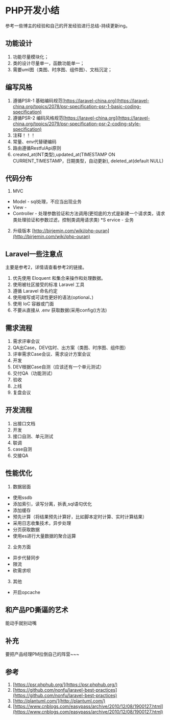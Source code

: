 # PHP开发小结

  参考一些博主的经验和自己的开发经验进行总结-持续更新ing。

## 功能设计

  1. 功能尽量模块化；
  2. 类的设计尽量单一，函数功能单一；
  3. 需要uml图（类图、时序图、组件图）、文档沉淀；

## 编写风格

  1. 遵循PSR-1 基础编码规范[https://laravel-china.org](https://laravel-china.org/topics/2078/psr-specification-psr-1-basic-coding-specification)
  2. 遵循PSR-2 编码风格规范[https://laravel-china.org](https://laravel-china.org/topics/2079/psr-specification-psr-2-coding-style-specification)
  3. 注释！！！
  4. 常量、env代替硬编码
  5. 路由遵循RestfulApi原则 
  6. created_at(INT类型),updated_at(TIMESTAMP ON CURRENT_TIMESTAMP，日期类型，自动更新), deleted_at(default NULL)

## 代码分布

  1. MVC

  * Model - sql处理，不应当出现业务
  * View - 
  * Controller - 处理参数验证和方法调用(更彻底的方式是新建一个请求类，请求类处理验证和参数过滤，控制类调用请求类)
  *S ervice - 业务

  2. 升级版本
  [http://birjemin.com/wiki/php-ouran](http://birjemin.com/wiki/php-ouran)

## Laravel一些注意点

  主要是参考2，详情请查看参考2的链接。
  1. 优先使用 Eloquent 和集合来操作和处理数据。
  2. 使用被社区接受的标准 Laravel 工具
  3. 遵循 Laravel 命名约定
  4. 使用缩写或可读性更好的语法(optional、)
  5. 使用 IoC 容器或门面
  6. 不要从直接从 .env 获取数据(采用config()方法)

## 需求流程

  1. 需求评审会议
  2. QA出Case，DEV估时、出方案（类图、时序图、组件图）
  3. 评审需求Case会议、需求设计方案会议
  4. 开发
  5. DEV根据Case自测（应该还有一个单元测试）
  6. 交付QA（功能测试）
  7. 验收
  8. 上线
  9. 复盘会议

## 开发流程

  1. 出接口文档
  2. 开发
  3. 接口自测、单元测试
  4. 联调
  5. case自测
  6. 交接QA

## 性能优化

  1. 数据层面

  * 使用ssdb
  * 添加索引，读写分离，拆表,sql语句优化
  * 添加缓存
  * 预先计算（将结果预先计算好，比如脚本定时计算、实时计算结果）
  * 采用日志收集技术，异步处理
  * 分页获取数据
  * 使用es进行大量数据的聚合运算

  2. 业务方面

  * 异步代替同步
  * 限流
  * 砍需求呗

  3. 其他

  * 开启opcache

## 和产品PD撕逼的艺术

  能动手就别动嘴

## 补充
  
  要把产品经理PM拉倒自己的阵营~~~

## 参考

  1. [https://psr.phphub.org/](https://psr.phphub.org/)
  2. [https://github.com/nonfu/laravel-best-practices](https://github.com/nonfu/laravel-best-practices)
  3. [http://plantuml.com/](http://plantuml.com/)
  4. [https://www.cnblogs.com/easypass/archive/2010/12/08/1900127.html](https://www.cnblogs.com/easypass/archive/2010/12/08/1900127.html)
